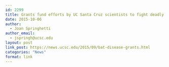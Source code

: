 ```yaml
---
id: 2299
title: Grants fund efforts by UC Santa Cruz scientists to fight deadly bat disease
date: 2015-10-06
author:
  - Joan Springhetti
author_email:
  - jspringh@ucsc.edu
layout: post
link_post: https://news.ucsc.edu/2015/09/bat-disease-grants.html
categories: "News"
format: link
---
```


